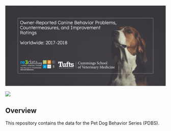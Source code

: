 <p align="center">
  <img src="assets/images/pdbs-data-card.png"
      alt="Owner-Reported Canine Behavior Problems, Countermeasures, and Improvement Ratings, Worldwide: 2017-2018"
      title="pdbs-data-card" />
</p>

<p align="left">
    <a href="LICENSE" alt="License">
        <img src="https://img.shields.io/github/license/iandinwoodie/pdbs-data" /></a>
</p>

## Overview

This repository contains the data for the Pet Dog Behavior Series (PDBS).
